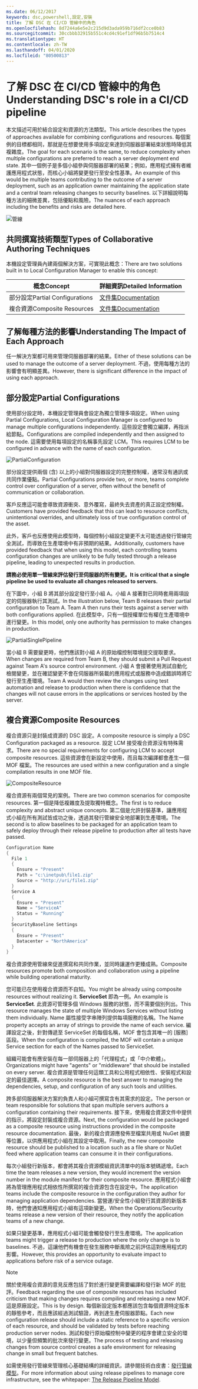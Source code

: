 ```yaml
---
ms.date: 06/12/2017
keywords: dsc,powershell,設定,安裝
title: 了解 DSC 在 CI/CD 管線中的角色
ms.openlocfilehash: 8d7244a6e5e2c215d9d3ada959b716df2cce0b83
ms.sourcegitcommit: 30ccbbb32915b551c4cd4c91ef1df96b5b7514c4
ms.translationtype: HT
ms.contentlocale: zh-TW
ms.lasthandoff: 04/01/2020
ms.locfileid: "80500813"
---
```

# <a name="understanding-dscs-role-in-a-cicd-pipeline"></a><span data-ttu-id="46afd-103">了解 DSC 在 CI/CD 管線中的角色</span><span class="sxs-lookup"><span data-stu-id="46afd-103">Understanding DSC's role in a CI/CD pipeline</span></span>

<span data-ttu-id="46afd-104">本文描述可用於結合設定和資源的方法類型。</span><span class="sxs-lookup"><span data-stu-id="46afd-104">This article describes the types of approaches available for combining configurations and resources.</span></span>
<span data-ttu-id="46afd-105">每個案例的目標都相同，那就是在想要使用多項設定來達到伺服器部署結束狀態時降低其複雜度。</span><span class="sxs-lookup"><span data-stu-id="46afd-105">The goal for each scenario is the same, to reduce complexity when multiple configurations are preferred to reach a server deployment end state.</span></span> <span data-ttu-id="46afd-106">其中一個例子是多個小組參與伺服器部署的結果；例如，應用程式擁有者維護應用程式狀態，而核心小組將變更發行至安全性基準。</span><span class="sxs-lookup"><span data-stu-id="46afd-106">An example of this would be multiple teams contributing to the outcome of a server deployment, such as an application owner maintaining the application state and a central team releasing changes to security baselines.</span></span> <span data-ttu-id="46afd-107">以下詳細說明每種方法的細微差異，包括優點和風險。</span><span class="sxs-lookup"><span data-stu-id="46afd-107">The nuances of each approach including the benefits and risks are detailed here.</span></span>

![管線](media/authoringAdvanced/Pipeline.jpg)

## <a name="types-of-collaborative-authoring-techniques"></a><span data-ttu-id="46afd-109">共同撰寫技術類型</span><span class="sxs-lookup"><span data-stu-id="46afd-109">Types of Collaborative Authoring Techniques</span></span>

<span data-ttu-id="46afd-110">本機設定管理員內建兩個解決方案，可實現此概念：</span><span class="sxs-lookup"><span data-stu-id="46afd-110">There are two solutions built in to Local Configuration Manager to enable this concept:</span></span>

|        <span data-ttu-id="46afd-111">概念</span><span class="sxs-lookup"><span data-stu-id="46afd-111">Concept</span></span>         |                    <span data-ttu-id="46afd-112">詳細資訊</span><span class="sxs-lookup"><span data-stu-id="46afd-112">Detailed Information</span></span>                     |
| ---------------------- | ----------------------------------------------------------- |
| <span data-ttu-id="46afd-113">部分設定</span><span class="sxs-lookup"><span data-stu-id="46afd-113">Partial Configurations</span></span> | [<span data-ttu-id="46afd-114">文件集</span><span class="sxs-lookup"><span data-stu-id="46afd-114">Documentation</span></span>](../pull-server/partialConfigs.md)           |
| <span data-ttu-id="46afd-115">複合資源</span><span class="sxs-lookup"><span data-stu-id="46afd-115">Composite Resources</span></span>    | [<span data-ttu-id="46afd-116">文件集</span><span class="sxs-lookup"><span data-stu-id="46afd-116">Documentation</span></span>](../resources/authoringResourceComposite.md) |

## <a name="understanding-the-impact-of-each-approach"></a><span data-ttu-id="46afd-117">了解每種方法的影響</span><span class="sxs-lookup"><span data-stu-id="46afd-117">Understanding The Impact of Each Approach</span></span>

<span data-ttu-id="46afd-118">任一解決方案都可用來管理伺服器部署的結果。</span><span class="sxs-lookup"><span data-stu-id="46afd-118">Either of these solutions can be used to manage the outcome of a server deployment.</span></span> <span data-ttu-id="46afd-119">不過，使用每種方法的影響會有明顯差異。</span><span class="sxs-lookup"><span data-stu-id="46afd-119">However, there is significant difference in the impact of using each approach.</span></span>

## <a name="partial-configurations"></a><span data-ttu-id="46afd-120">部分設定</span><span class="sxs-lookup"><span data-stu-id="46afd-120">Partial Configurations</span></span>

<span data-ttu-id="46afd-121">使用部分設定時，本機設定管理員會設定為獨立管理多項設定。</span><span class="sxs-lookup"><span data-stu-id="46afd-121">When using Partial Configurations, Local Configuration Manager is configured to manage multiple configurations independently.</span></span> <span data-ttu-id="46afd-122">這些設定會獨立編譯，再指派給節點。</span><span class="sxs-lookup"><span data-stu-id="46afd-122">Configurations are compiled independently and then assigned to the node.</span></span> <span data-ttu-id="46afd-123">這需要使用每項設定的名稱事先設定 LCM。</span><span class="sxs-lookup"><span data-stu-id="46afd-123">This requires LCM to be configured in advance with the name of each configuration.</span></span>

![PartialConfiguration](media/authoringAdvanced/PartialConfiguration.jpg)

<span data-ttu-id="46afd-125">部分設定提供兩個 (含) 以上的小組對伺服器設定的完整控制權，通常沒有通訊或共同作業優點。</span><span class="sxs-lookup"><span data-stu-id="46afd-125">Partial Configurations provide two, or more, teams complete control over configuration of a server, often without the benefit of communication or collaboration.</span></span>

<span data-ttu-id="46afd-126">客戶反應這可能會導致資源衝突、意外覆寫，最終失去資產的真正設定控制權。</span><span class="sxs-lookup"><span data-stu-id="46afd-126">Customers have provided feedback that this can lead to resource conflicts, unintentional overrides, and ultimately loss of true configuration control of the asset.</span></span>

<span data-ttu-id="46afd-127">此外，客戶也反應使用此模型時，每個控制小組設定變更不太可能透過發行管線完全測試，而導致在生產環境中有非預期的結果。</span><span class="sxs-lookup"><span data-stu-id="46afd-127">Additionally, customers have provided feedback that when using this model, each controlling teams configuration changes are unlikely to be fully tested through a release pipeline, leading to unexpected results in production.</span></span>

<span data-ttu-id="46afd-128">**請務必使用單一管線來評估發行至伺服器的所有變更。**</span><span class="sxs-lookup"><span data-stu-id="46afd-128">**It is critical that a single pipeline be used to evaluate all changes released to servers.**</span></span>

<span data-ttu-id="46afd-129">在下圖中，小組 B 將其部分設定發行至小組 A。小組 A 接著對已同時套用兩項設定的伺服器執行其測試。</span><span class="sxs-lookup"><span data-stu-id="46afd-129">In the illustration below, Team B releases their partial configuration to Team A. Team A then runs their tests against a server with both configurations applied.</span></span> <span data-ttu-id="46afd-130">在此模型中，只有一個授權單位有權在生產環境中進行變更。</span><span class="sxs-lookup"><span data-stu-id="46afd-130">In this model, only one authority has permission to make changes in production.</span></span>

![PartialSinglePipeline](media/authoringAdvanced/PartialSinglePipeline.jpg)

<span data-ttu-id="46afd-132">當小組 B 需要變更時，他們應該對小組 A 的原始檔控制環境提交提取要求。</span><span class="sxs-lookup"><span data-stu-id="46afd-132">When changes are required from Team B, they should submit a Pull Request against Team A's source control environment.</span></span> <span data-ttu-id="46afd-133">小組 A 會接著使用測試自動化檢閱變更，並在確認變更不會在伺服器所裝載的應用程式或服務中造成錯誤時將它發行至生產環境。</span><span class="sxs-lookup"><span data-stu-id="46afd-133">Team A would then review the changes using test automation and release to production when there is confidence that the changes will not cause errors in the applications or services hosted by the server.</span></span>

## <a name="composite-resources"></a><span data-ttu-id="46afd-134">複合資源</span><span class="sxs-lookup"><span data-stu-id="46afd-134">Composite Resources</span></span>

<span data-ttu-id="46afd-135">複合資源只是封裝成資源的 DSC 設定。</span><span class="sxs-lookup"><span data-stu-id="46afd-135">A composite resource is simply a DSC Configuration packaged as a resource.</span></span> <span data-ttu-id="46afd-136">設定 LCM 接受複合資源沒有特殊需求。</span><span class="sxs-lookup"><span data-stu-id="46afd-136">There are no special requirements for configuring LCM to accept composite resources.</span></span> <span data-ttu-id="46afd-137">這些資源會在新設定中使用，而且每次編譯都會產生一個 MOF 檔案。</span><span class="sxs-lookup"><span data-stu-id="46afd-137">The resources are used within a new configuration and a single compilation results in one MOF file.</span></span>

![CompositeResource](media/authoringAdvanced/CompositeResource.jpg)

<span data-ttu-id="46afd-139">複合資源有兩個常見的案例。</span><span class="sxs-lookup"><span data-stu-id="46afd-139">There are two common scenarios for composite resources.</span></span> <span data-ttu-id="46afd-140">第一個是降低複雜度及提取獨特概念。</span><span class="sxs-lookup"><span data-stu-id="46afd-140">The first is to reduce complexity and abstract unique concepts.</span></span> <span data-ttu-id="46afd-141">第二個是允許封裝基準，讓應用程式小組在所有測試皆成功之後，透過其發行管線安全地部署到生產環境。</span><span class="sxs-lookup"><span data-stu-id="46afd-141">The second is to allow baselines to be packaged for an application team to safely deploy through their release pipeline to production after all tests have passed.</span></span>

```PowerShell
Configuration Name
{
  File 1
  {
    Ensure = "Present"
    Path = "c:\inetpub\file1.zip"
    Source = "http://uri/file1.zip"
  }
  Service A
  {
    Ensure = "Present"
    Name = "ServiceA"
    Status = "Running"
  }
  SecurityBaseline Settings
  {
    Ensure = "Present"
    Datacenter = "NorthAmerica"
  }
}
```

<span data-ttu-id="46afd-142">複合資源使用管線來促進撰寫和共同作業，並同時讓運作更臻成熟。</span><span class="sxs-lookup"><span data-stu-id="46afd-142">Composite resources promote both composition and collaboration using a pipeline while building operational maturity.</span></span>

<span data-ttu-id="46afd-143">您可能已在使用複合資源而不自知。</span><span class="sxs-lookup"><span data-stu-id="46afd-143">You might be already using composite resources without realizing it.</span></span> <span data-ttu-id="46afd-144">**ServiceSet** 即為一例。</span><span class="sxs-lookup"><span data-stu-id="46afd-144">An example is **ServiceSet**.</span></span>
<span data-ttu-id="46afd-145">此資源可管理多個 Windows 服務的狀態，而不需要個別列出。</span><span class="sxs-lookup"><span data-stu-id="46afd-145">This resource manages the state of multiple Windows Services without listing them individually.</span></span> <span data-ttu-id="46afd-146">Name 屬性接受字串陣列提供每項服務的名稱。</span><span class="sxs-lookup"><span data-stu-id="46afd-146">The Name property accepts an array of strings to provide the name of each service.</span></span> <span data-ttu-id="46afd-147">編譯設定之後，針對傳遞至 ServiceSet 的每個名稱，MOF 會包含其唯一的 [服務] 區段。</span><span class="sxs-lookup"><span data-stu-id="46afd-147">When the configuration is compiled, the MOF will contain a unique Service section for each of the Names passed to ServiceSet.</span></span>

<span data-ttu-id="46afd-148">組織可能會有應安裝在每一部伺服器上的「代理程式」或「中介軟體」。</span><span class="sxs-lookup"><span data-stu-id="46afd-148">Organizations might have "agents" or "middleware" that should be installed on every server.</span></span> <span data-ttu-id="46afd-149">複合資源是管理任何這類工具和公用程式相依性、安裝程式和設定的最佳選擇。</span><span class="sxs-lookup"><span data-stu-id="46afd-149">A composite resource is the best answer to managing the dependencies, setup, and configuration of any such tools and utilities.</span></span>

<span data-ttu-id="46afd-150">跨多部伺服器解決方案的負責人和小組可撰寫含有其需求的設定。</span><span class="sxs-lookup"><span data-stu-id="46afd-150">The person or team responsible for solutions that span multiple servers authors a configuration containing their requirements.</span></span> <span data-ttu-id="46afd-151">接下來，使用複合資源文件中提供的指示，將設定封裝成複合資源。</span><span class="sxs-lookup"><span data-stu-id="46afd-151">Next, the configuration would be packaged as a composite resource using instructions provided in the composite resource documentation.</span></span> <span data-ttu-id="46afd-152">最後，新的複合資源應發佈至檔案共用或 NuGet 摘要等位置，以供應用程式小組在其設定中取用。</span><span class="sxs-lookup"><span data-stu-id="46afd-152">Finally, the new composite resource should be published to a location such as a file share or NuGet feed where application teams can consume it in their configurations.</span></span>

<span data-ttu-id="46afd-153">每次小組發行新版本，都會將其複合資源模組資訊清單中的版本號碼遞增。</span><span class="sxs-lookup"><span data-stu-id="46afd-153">Each time the team releases a new version, they would increment the version number in the module manifest for their composite resource.</span></span> <span data-ttu-id="46afd-154">應用程式小組會將為管理應用程式相依性所撰寫的複合資源包含在設定中。</span><span class="sxs-lookup"><span data-stu-id="46afd-154">The application teams include the composite resource in the configuration they author for managing application dependencies.</span></span> <span data-ttu-id="46afd-155">當營運/安全性小組發行其資源的新版本時，他們會通知應用程式小組有這項新變更。</span><span class="sxs-lookup"><span data-stu-id="46afd-155">When the Operations/Security teams release a new version of their resource, they notify the application teams of a new change.</span></span>

<span data-ttu-id="46afd-156">如果只變更基準，應用程式小組可能會觸發發行至生產環境。</span><span class="sxs-lookup"><span data-stu-id="46afd-156">The application teams might trigger a release to production where the only change is to baselines.</span></span>
<span data-ttu-id="46afd-157">不過，這讓他們有機會在發生服務中斷風險之前評估這對應用程式的影響。</span><span class="sxs-lookup"><span data-stu-id="46afd-157">However, this provides an opportunity to evaluate impact to applications before risk of a service outage.</span></span>

> [!NOTE]
> <span data-ttu-id="46afd-158">關於使用複合資源的意見反應包括了對於進行變更需要編譯和發行新 MOF 的批評。</span><span class="sxs-lookup"><span data-stu-id="46afd-158">Feedback regarding the use of composite resources has included criticism that making changes requires compiling and releasing a new MOF.</span></span> <span data-ttu-id="46afd-159">這是原廠設定。</span><span class="sxs-lookup"><span data-stu-id="46afd-159">This is by design.</span></span> <span data-ttu-id="46afd-160">每個新設定版本都應該包含每個資源特定版本的靜態參考，而且應該經過測試驗證，再到達生產伺服器節點。</span><span class="sxs-lookup"><span data-stu-id="46afd-160">Each new configuration release should include a static reference to a specific version of each resource, and should be validated by tests before reaching production server nodes.</span></span> <span data-ttu-id="46afd-161">測試和發行原始檔控制中變更的程序會建立安全的環境，以少量但頻繁的批次來發行變更。</span><span class="sxs-lookup"><span data-stu-id="46afd-161">The process of testing and releasing changes from source control creates a safe environment for releasing change in small but frequent batches.</span></span>

<span data-ttu-id="46afd-162">如需使用發行管線來管理核心基礎結構的詳細資訊，請參閱技術白皮書：[發行管線模型](../further-reading/whitepapers.md)。</span><span class="sxs-lookup"><span data-stu-id="46afd-162">For more information about using release pipelines to manage core infrastructure, see the whitepaper: [The Release Pipeline Model](../further-reading/whitepapers.md).</span></span>
